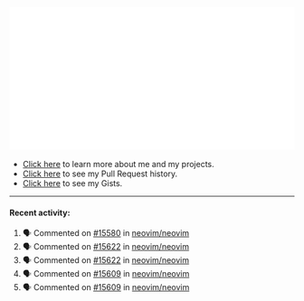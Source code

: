 ![My GitHub Metrics](https://raw.githubusercontent.com/seandewar/seandewar/master/github-metrics.svg)

- [Click here](https://seandewar.github.io/) to learn more about me and my projects.
- [Click here](https://github.com/search?p=1&q=author%3Aseandewar+is%3Apr) to see my Pull Request history.
- [Click here](https://gist.github.com/seandewar) to see my Gists.

---

#### Recent activity:

<!--START_SECTION:activity-->
1. 🗣 Commented on [#15580](https://github.com/neovim/neovim/issues/15580) in [neovim/neovim](https://github.com/neovim/neovim)
2. 🗣 Commented on [#15622](https://github.com/neovim/neovim/issues/15622) in [neovim/neovim](https://github.com/neovim/neovim)
3. 🗣 Commented on [#15622](https://github.com/neovim/neovim/issues/15622) in [neovim/neovim](https://github.com/neovim/neovim)
4. 🗣 Commented on [#15609](https://github.com/neovim/neovim/issues/15609) in [neovim/neovim](https://github.com/neovim/neovim)
5. 🗣 Commented on [#15609](https://github.com/neovim/neovim/issues/15609) in [neovim/neovim](https://github.com/neovim/neovim)
<!--END_SECTION:activity-->
